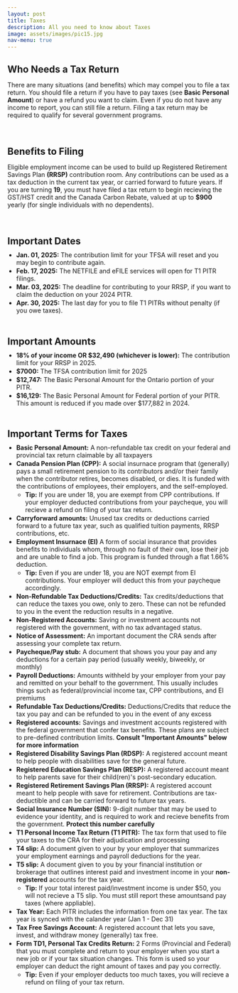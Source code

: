 ```yaml
---
layout: post
title: Taxes
description: All you need to know about Taxes
image: assets/images/pic15.jpg
nav-menu: true
---
```


<style>
  h2 {
    margin-bottom: 10px;
  }

  ul {
    margin-top: 0; 
  }

  p  {
    margin-bottom:15px
  }
</style>

<h2 id="who">Who Needs a Tax Return</h2>
<p>There are many situations (and benefits) which may compel you to file a tax return. You should file a return if you have to pay taxes (see <b>Basic Personal Amount</b>) or have a refund you want to claim. Even if you do not have any income to report, you can still file a return. Filing a tax return may be required to qualify for several government programs. </p>
<br>

<h2 id="why">Benefits to Filing</h2>
<p>Eligible employment income can be used to build up Registered Retirement Savings Plan <b>(RRSP)</b> contribution room. Any contributions can be used as a tax deduction in the current tax year, or carried forward to future years. If you are turning <b>19</b>, you must have filed a tax return to begin recieving the GST/HST credit and the Canada Carbon Rebate, valued at up to <b>$900</b> yearly (for single individuals with no dependents).</p>
<br>

<h2 id="when">Important Dates</h2>
<ul>
    <li><b>Jan. 01, 2025:</b> The contribution limit for your TFSA will reset and you may begin to contribute again.</li>
    <li><b>Feb. 17, 2025:</b> The NETFILE and eFILE services will open for T1 PITR filings.</li>
    <li><b>Mar. 03, 2025:</b> The deadline for contributing to your RRSP, if you want to claim the deduction on your 2024 PITR.</li>
    <li><b>Apr. 30, 2025:</b> The last day for you to file T1 PITRs without penalty (if you owe taxes).</li>
</ul>
<br>

<h2 id="amounts">Important Amounts</h2>
<ul>
    <li><b>18% of your income OR $32,490 (whichever is lower):</b> The contribution limit for your RRSP in 2025.</li>
    <li><b>$7000:</b> The TFSA contribution limit for 2025</li>
    <li><b>$12,747:</b> The Basic Personal Amount for the Ontario portion of your PITR.</li>
    <li><b>$16,129:</b> The Basic Personal Amount for Federal portion of your PITR. This amount is reduced if you made over $177,882 in 2024.</li>
</ul>
<br>

<h2 id="terms">Important Terms for Taxes</h2>

<style>
  ul, li {
    margin: 0;
    padding: 0;
  }
  ul {
    padding-left: 20px;
  }
  ul ul {
    padding-left: 20px;
  }
  li {
    margin-bottom: 2px;
  }
  li ul li {
    margin-bottom: 0;
    padding-bottom: 0;
  }
  li ul {
    margin-top: 0;
  }
</style>
  
<ul>
	<li><b>Basic Personal Amount:</b> A non-refundable tax credit on your federal and provincial tax return claimable by all taxpayers</li>
    <li><b>Canada Pension Plan (CPP):</b> A social insurnace program that (generally) pays a small retirement pension to its contributors and/or their family  when the contributor retires, becomes disabled, or dies. It is funded with the contributions of employees, their employers, and the self-employed.</li>
        <ul class="nested">
            <li><b>Tip:</b> If you are under 18, you are exempt from CPP contributions. If your employer deducted contributions from your paycheque, you will recieve a refund on filing of your tax return.</li>
        </ul>
    <li><b>Carryforward amounts:</b> Unused tax credits or deductions carried forward to a future tax year, such as qualified tuition payments, RRSP contributions, etc.
    <li><b>Employment Insurnace (EI)</b> A form of social insurance that provides benefits to individuals whom, through no fault of their own, lose their job and are unable to find a job. This program is funded through a flat 1.66% deduction.</li> 
        <ul class="nested">
            <li><b>Tip:</b> Even if you are under 18, you are NOT exempt from EI contributions. Your employer will deduct this from your paycheque accordingly.</li>
        </ul>
    <li><b>Non-Refundable Tax Deductions/Credits:</b> Tax credits/deductions that can reduce the taxes you owe, only to zero. These can not be refunded to you in the event the reduction results in a negative.</li>
    <li><b>Non-Registered Accounts:</b> Saving or investment accounts not registered with the government, with no tax advantaged status.</li> 
    <li><b>Notice of Assessment:</b> An important document the CRA sends after assessing your complete tax return.</li> 
    <li><b>Paycheque/Pay stub:</b> A document that shows you your pay and any deductions for a certain pay period (usually weekly, biweekly, or monthly)</li>
    <li><b>Payroll Deductions:</b> Amounts withheld by your employer from your pay and remitted on your behalf to the government. This usually includes things such as federal/provincial income tax, CPP contributions, and EI premiums</li>
    <li><b>Refundable Tax Deductions/Credits:</b> Deductions/Credits that reduce the tax you pay and can be refunded to you in the event of any excess</li>
    <li><b>Registered accounts:</b> Savings and investment accounts registered with the federal government that confer tax benefits. These plans are subject to pre-defined contribution limits. <b>Consult "Important Amounts" below for more information</b></li>
    <li><b>Registered Disability Savings Plan (RDSP):</b> A registered account meant to help people with disabilities save for the general future.</li>
    <li><b>Registered Education Savings Plan (RESP):</b> A registered account meant to help parents save for their child(ren)'s post-secondary education.</li>
    <li><b>Registered Retirement Savings Plan (RRSP):</b> A registered account meant to help people with save for retirement. Contributions are tax-deductible and can be carried forward to future tax years.</li>
    <li><b>Social Insurance Number (SIN):</b> 9-digit number that may be used to evidence your identity, and is required to work and recieve benefits from the government. <b> Protect this number carefully</b></li>
    <li><b>T1 Personal Income Tax Return (T1 PITR):</b> The tax form that used to file your taxes to the CRA for their adjudication and processing</li>        
    <li><b>T4 slip:</b> A document given to your by your employer that summarizes your employment earnings and payroll deductions for the year.</li>
    <li><b>T5 slip:</b> A document given to you by your financial institution or brokerage that outlines interest paid and investment income in your <b>non-registered</b> accounts for the tax year.</li>
        <ul class="nested">
            <li><b>Tip:</b> If your total interest paid/investment income is under $50, you will not recieve a T5 slip. You must still report these amountsand pay taxes (where appliable).</li>
        </ul>
    <li><b>Tax Year:</b> Each PITR includes the information from one tax year. The tax year is synced with the calander year (Jan 1 - Dec 31)</li>
    <li><b>Tax Free Savings Account:</b> A registered account that lets you save, invest, and withdraw money (generally) tax free.</li>
    <li><b>Form TD1, Personal Tax Credits Return:</b> 2 Forms (Provincial and Federal) that you must complete and return to your employer when you start a new job or if your tax situation changes. This form is used so your employer can deduct the right amount of taxes and pay you correctly.</li>
        <ul class="nested">
            <li><b>Tip:</b> Even if your employer deducts too much taxes, you will recieve a refund on filing of your tax return.</li>
        </ul>